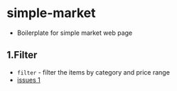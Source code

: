 # simple-market

* Boilerplate for simple market web page

## 1.Filter

* `filter` - filter the items by category and price range
* [issues 1](https://github.com/humonnom/simple-market/issues/1)
